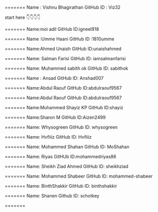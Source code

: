=======
Name      : Vishnu Bhagirathan
GitHub ID : Viz32

start here 👇👇👇👇

=======
Name:moi adil
GitHub ID:igneel918

=======
Name      :Umme Haani
GitHub ID :1810umme

=======
Name:Ahmed Unaish
GitHub ID:unaishahmed

=======
Name: Salman Farisi
GitHub ID: iamsalmanfarisi

=======
Name: Muhammed sabith ok
GitHub ID: sabithok

=======
Name : Ansad
GitHub ID: Anshad007

=======
Name:Abdul Raouf
GitHub ID:abdulraouf9567

=======
Name:Abdul Raouf
GitHub ID:abdulraouf9567

=======
Name:Muhammed Shayiz KP
GitHub ID:shayiz

=======
Name:Sharon M
GitHub ID:Aizen2499

=======
Name: Whysogreen
GitHub ID: whysogreen

=======
Name: Hvfiiiz
GitHub ID: Hvfiiiz

=======
Name: Mohammed Shahan
GitHub ID: MoShahan

=======
Name: Riyas
GitHUb ID:mohammedriyas86

=======
Name: Sheikh Ziad Ahmed
GitHub ID: sheikhziad

=======
Name: Mohammed Shabeer
GitHub ID: mohammed-shabeer

=======
Name: BinthShakkir
GitHub ID: binthshakkir

=======
Name: Shanen
Github ID: schotkey

=======